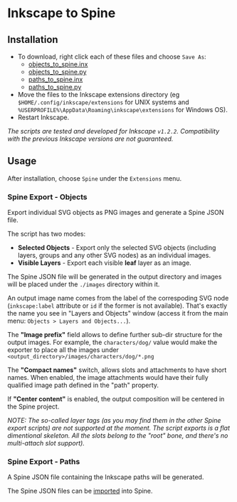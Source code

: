 # Inkscape to Spine

## Installation

- To download, right click each of these files and choose `Save As`:
  - [objects_to_spine.inx](https://github.com/EsotericSoftware/spine-scripts/raw/master/inkscape/objects_to_spine.inx)
  - [objects_to_spine.py](https://github.com/EsotericSoftware/spine-scripts/raw/master/inkscape/objects_to_spine.py)
  - [paths_to_spine.inx](https://github.com/EsotericSoftware/spine-scripts/raw/master/inkscape/paths_to_spine.inx)
  - [paths_to_spine.py](https://github.com/EsotericSoftware/spine-scripts/raw/master/inkscape/paths_to_spine.py)
- Move the files to the Inkscape extensions directory (eg `$HOME/.config/inkscape/extensions` for UNIX systems and `%USERPROFILE%\AppData\Roaming\inkscape\extensions` for Windows OS).
- Restart Inkscape.

_The scripts are tested and developed for Inkscape `v1.2.2`._
_Compatibility with the previous Inkscape versions are not guaranteed._

## Usage

After installation, choose `Spine` under the `Extensions` menu.

### Spine Export - Objects
Export individual SVG objects as PNG images and generate a Spine JSON file.

The script has two modes:
- **Selected Objects** - Export only the selected SVG objects (including layers, groups and any other SVG nodes) as an individual images.
- **Visible Layers** - Export each visible **leaf** layer as an image.

The Spine JSON file will be generated in the output directory and images will be placed under the `./images` directory within it.

An output image name comes from the label of the correspoding SVG node (`inkscape:label` attribute or `id` if the former is not available). 
That's exactly the name you see in "Layers and Objects" window (access it from the main menu: `Objects > Layers and Objects...`).

The **"Image prefix"** field allows to define further sub-dir structure for the output images. 
For example, the `characters/dog/` value would make the exporter to place all the images under 
`<output_directory>/images/characters/dog/*.png`

The **"Compact names"** switch, allows slots and attachments to have short names.
When enabled, the image attachments would have their fully qualified image path defined in the "path" property.

If **"Center content"** is enabled, the output composition will be centered in the Spine project.

_NOTE: The so-called layer tags (as you may find them in the other Spine export scripts) are not supported at the moment._
_The script exports is a flat dimentional skeleton. All the slots belong to the "root" bone, and there's no multi-attach slot support)._

### Spine Export - Paths
A Spine JSON file containing the Inkscape paths will be generated.

The Spine JSON files can be [imported](http://esotericsoftware.com/spine-import) into Spine.
